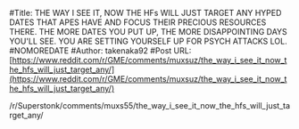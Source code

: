 #Title: THE WAY I SEE IT, NOW THE HFs WILL JUST TARGET ANY HYPED DATES THAT APES HAVE AND FOCUS THEIR PRECIOUS RESOURCES THERE. THE MORE DATES YOU PUT UP, THE MORE DISAPPOINTING DAYS YOU'LL SEE. YOU ARE SETTING YOURSELF UP FOR PSYCH ATTACKS LOL. #NOMOREDATE
#Author: takenaka92
#Post URL: [https://www.reddit.com/r/GME/comments/muxsuz/the_way_i_see_it_now_the_hfs_will_just_target_any/](https://www.reddit.com/r/GME/comments/muxsuz/the_way_i_see_it_now_the_hfs_will_just_target_any/)


/r/Superstonk/comments/muxs55/the_way_i_see_it_now_the_hfs_will_just_target_any/